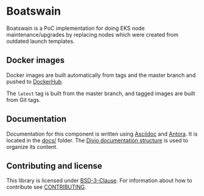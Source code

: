 # Boatswain

Boatswain is a PoC implementation for doing EKS node maintenance/upgrades by
replacing nodes which were created from outdated launch templates.

## Docker images

Docker images are built automatically from tags and the master branch and
pushed to
[DockerHub](https://hub.docker.com/repository/docker/projectsyn/boatswain).

The `latest` tag is built from the master branch, and tagged images are built
from Git tags.

## Documentation

Documentation for this component is written using [Asciidoc][asciidoc] and [Antora][antora].
It is located in the [docs/](docs) folder.
The [Divio documentation structure](https://documentation.divio.com/) is used to organize its content.

## Contributing and license

This library is licensed under [BSD-3-Clause](LICENSE).
For information about how to contribute see [CONTRIBUTING](CONTRIBUTING.md).

[asciidoc]: https://asciidoctor.org/
[antora]: https://antora.org/
